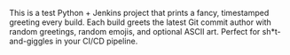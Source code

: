 This is a test Python + Jenkins project that prints a fancy, timestamped greeting every build. Each build greets the latest Git commit author with random greetings, random emojis, and optional ASCII art. Perfect for sh*t-and-giggles in your CI/CD pipeline.
